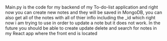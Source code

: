 Main.py is the code for my backend of my To-do-list application and right now you can create new notes and they will be saved in MongoDB, you can also get all of the notes with all of thier inflo including the _id which right now i am trying to use in order to update a note but it does not work. In the future you should be able to create update delete and search for notes in my React app where the front end is located 